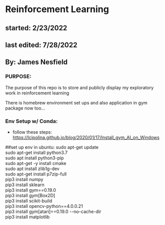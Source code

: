 # Reinforcement Learning

## started: 2/23/2022
## last edited: 7/28/2022

## By: James Nesfield

### PURPOSE: 
The purpose of this repo is to store and publicly display my exploratory work in reinforcement learning 

There is homebrew environment set ups and also application in gym package now too...

### Env Setup w/ Conda:
- follow these steps: https://lcipolina.github.io/blog/2020/01/17/Install_gym_AI_on_Windows

##set up env in ubuntu:
sudo apt-get update<br>
sudo apt-get install python3.7<br>
sudo apt install python3-pip<br>
sudo apt-get -y install cmake<br>
sudo apt install zlib1g-dev<br>
sudo apt-get install p7zip-full<br>
pip3 install numpy<br>
pip3 install sklearn<br>
pip3 install gym==0.19.0<br>
pip3 install gym[Box2D]<br>
pip3 install scikit-build<br>
pip3 install opencv-python==4.0.0.21<br>
pip3 install gym[atari]==0.19.0 --no-cache-dir<br>
pip3 install matplotlib<br>
